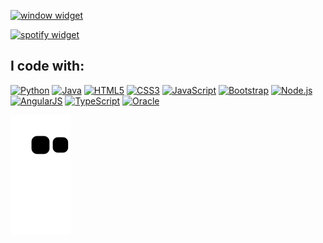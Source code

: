 
[![window widget](https://window-lemon.vercel.app/api/Window?titleBar=About&title=Bastideveloper1&desc=My+name+is+Basti%C3%A1n+and+I%27m+a+programmer+%F0%9F%A7%91%F0%9F%8F%BB%E2%80%8D%F0%9F%92%BB+%2F+clinical+psychologist%F0%9F%A7%A0%2C+from+%F0%9F%87%A8%F0%9F%87%B1&theme=dark)](https://github.com/Bastideveloper1/Bastideveloper1)

[![spotify widget](https://spootify-zeta.vercel.app/api/Spootify?playlistId=5rq30czPDTs8MmZRdYvqoj&userName=BT+Er&style=bar&color=000000)](https://github.com/Bastideveloper1/Bastideveloper1)


###
<h2 align="left">I code with:</h2>

[![Python](https://img.shields.io/badge/Python-000000?style=for-the-badge&logo=python)](https://github.com/IgorM-Oliveira)
[![Java](https://img.shields.io/badge/Java-000000?style=for-the-badge&logo=java)](https://github.com/IgorM-Oliveira)
[![HTML5](https://img.shields.io/badge/HTML5-000000?style=for-the-badge&logo=html5)](https://github.com/IgorM-Oliveira)
[![CSS3](https://img.shields.io/badge/CSS3-000000?style=for-the-badge&logo=css3)](https://github.com/IgorM-Oliveira)
[![JavaScript](https://img.shields.io/badge/JavaScript-000000?style=for-the-badge&logo=javascript&logoColor=F7DF1E)](https://github.com/IgorM-Oliveira)
[![Bootstrap](https://img.shields.io/badge/Bootstrap-000000?style=for-the-badge&logo=bootstrap)](https://github.com/IgorM-Oliveira)
[![Node.js](https://img.shields.io/badge/Node.js-000000?style=for-the-badge&logo=node.js)](https://github.com/IgorM-Oliveira)
[![AngularJS](https://img.shields.io/badge/AngularJS-000000?style=for-the-badge&logo=angularjs)](https://github.com/IgorM-Oliveira)
[![TypeScript](https://img.shields.io/badge/TypeScript-000000?style=for-the-badge&logo=typescript)](https://github.com/IgorM-Oliveira)
[![Oracle](https://img.shields.io/badge/Oracle-000000?style=for-the-badge&logo=oracle)](https://github.com/IgorM-Oliveira)


<picture>
  <source media="(prefers-color-scheme: dark)" srcset="https://raw.githubusercontent.com/bastideveloper1/bastideveloper1/output/github-contribution-grid-snake-dark.svg" />
  <source media="(prefers-color-scheme: light)" srcset="https://raw.githubusercontent.com/bastideveloper1/bastideveloper1/output/github-contribution-grid-snake.svg" />
  <img alt="github-snake" src="https://raw.githubusercontent.com/bastideveloper1/bastideveloper1/output/github-contribution-grid-snake.svg" />
</picture>
